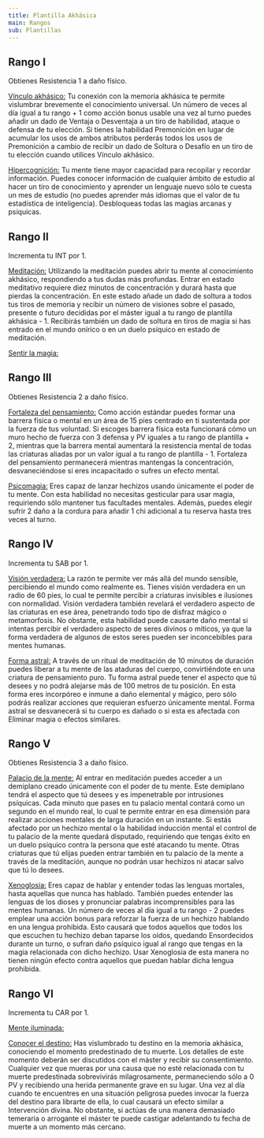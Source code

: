 ```yaml
---
title: Plantilla Akhásica
main: Rangos
sub: Plantillas
---
```


## Rango I

Obtienes Resistencia 1 a daño físico. 

<u>Vínculo akhásico:</u> Tu conexión con la memoria akhásica te permite vislumbrar brevemente el conocimiento universal. Un número de veces al día igual a tu rango + 1 como acción bonus usable una vez al turno puedes añadir un dado de Ventaja o Desventaja a un tiro de habilidad, ataque o defensa de tu elección. Si tienes la habilidad Premonición en lugar de acumular los usos de ambos atributos perderás todos los usos de Premonición a cambio de recibir un dado de Soltura o Desafío en un tiro de tu elección cuando utilices Vínculo akhásico. 

<u>Hipercognición:</u> Tu mente tiene mayor capacidad para recopilar y recordar información. Puedes conocer información de cualquier ámbito de estudio al hacer un tiro de conocimiento y aprender un lenguaje nuevo sólo te cuesta un mes de estudio (no puedes aprender más idiomas que el valor de tu estadística de inteligencia). Desbloqueas todas las magias arcanas y psíquicas.

## Rango II

Incrementa tu INT por 1.

<u>Meditación:</u> Utilizando la meditación puedes abrir tu mente al conocimiento akhásico, respondiendo a tus dudas más profundas. Entrar en estado meditativo requiere diez minutos de concentración y durará hasta que pierdas la concentración. En este estado añade un dado de soltura a todos tus tiros de memoria y recibir un número de visiones sobre el pasado, presente o futuro decididas por el máster igual a tu rango de plantilla akhásica - 1. Recibirás también un dado de soltura en tiros de magia si has entrado en el mundo onírico o en un duelo psíquico en estado de meditación.

<u>Sentir la magia:</u> 

## Rango III

Obtienes Resistencia 2 a daño físico. 

<u>Fortaleza del pensamiento:</u> Como acción estándar puedes formar una barrera física o mental en un área de 15 pies centrado en ti sustentada por la fuerza de tus voluntad. Si escoges barrera física esta funcionará cómo un muro hecho de fuerza con 3 defensa y PV iguales a tu rango de plantilla + 2, mientras que la barrera mental aumentará la resistencia mental de todas las criaturas aliadas por un valor igual a tu rango de plantilla - 1. Fortaleza del pensamiento permanecerá mientras mantengas la concentración, desvaneciéndose si eres incapacitado o sufres un efecto mental. 

<u>Psicomagia:</u> Eres capaz de lanzar hechizos usando únicamente el poder de tu mente. Con esta habilidad no necesitas gesticular para usar magia, requiriendo sólo mantener tus facultades mentales. Además, puedes elegir sufrir 2 daño a la cordura para añadir 1 chi adicional a tu reserva hasta tres veces al turno.  

## Rango IV

Incrementa tu SAB por 1.

<u>Visión verdadera:</u> La razón te permite ver más allá del mundo sensible, percibiendo el mundo como realmente es. Tienes visión verdadera en un radio de 60 pies, lo cual te permite percibir a criaturas invisibles e ilusiones con normalidad. Visión verdadera también revelará el verdadero aspecto de las criaturas en ese área, penetrando todo tipo de disfraz mágico o metamorfosis. No obstante, esta habilidad puede causarte daño mental si intentas percibir el verdadero aspecto de seres divinos o míticos, ya que la forma verdadera de algunos de estos seres pueden ser inconcebibles para mentes humanas.

<u>Forma astral:</u> A través de un ritual de meditación de 10 minutos de duración puedes liberar a tu mente de las ataduras del cuerpo, convirtiéndote en una criatura de pensamiento puro. Tu forma astral puede tener el aspecto que tú desees y no podrá alejarse más de 100 metros de tu posición. En esta forma eres incorpóreo e inmune a daño elemental y mágico, pero sólo podrás realizar acciones que requieran esfuerzo únicamente mental. Forma astral se desvanecerá si tu cuerpo es dañado o si esta es afectada con Eliminar magia o efectos similares. 

## Rango V

Obtienes Resistencia 3 a daño físico. 

<u>Palacio de la mente:</u> Al entrar en meditación puedes acceder a un demiplano creado únicamente con el poder de tu mente. Este demiplano tendrá el aspecto que tú desees y es impenetrable por intrusiones psíquicas. Cada minuto que pases en tu palacio mental contará como un segundo en el mundo real, lo cual te permite entrar en esa dimensión para realizar acciones mentales de larga duración en un instante. Si estás afectado por un hechizo mental o la habilidad inducción mental el control de tu palacio de la mente quedará disputado, requiriendo que tengas éxito en un duelo psíquico contra la persona que esté atacando tu mente. Otras criaturas que tú elijas pueden entrar también en tu palacio de la mente a través de la meditación, aunque no podrán usar hechizos ni atacar salvo que tú lo desees.

<u>Xenoglosia:</u> Eres capaz de hablar y entender todas las lenguas mortales, hasta aquellas que nunca has hablado. También puedes entender las lenguas de los dioses y pronunciar palabras incomprensibles para las mentes humanas. Un número de veces al día igual a tu rango - 2 puedes emplear una acción bonus para reforzar la fuerza de un hechizo hablando en una lengua prohibida. Esto causará que todos aquellos que todos los que escuchen tu hechizo deban taparse los oídos, quedando Ensordecidos durante un turno, o sufran daño psíquico igual al rango que tengas en la magia relacionada con dicho hechizo. Usar Xenoglosia de esta manera no tienen ningún efecto contra aquellos que puedan hablar dicha lengua prohibida. 

## Rango VI

Incrementa tu CAR por 1.

<u>Mente iluminada:</u> 

<u>Conocer el destino:</u> Has vislumbrado tu destino en la memoria akhásica, conociendo el momento predestinado de tu muerte. Los detalles de este momento deberán ser discutidos con el máster y recibir su consentimiento. Cualquier vez que mueras por una causa que no esté relacionada con tu muerte predestinada sobrevivirás milagrosamente, permaneciendo sólo a 0 PV y recibiendo una herida permanente grave en su lugar. Una vez al día cuando te encuentres en una situación peligrosa puedes invocar la fuerza del destino para librarte de ella, lo cual causará un efecto similar a Intervención divina. No obstante, si actúas de una manera demasiado temeraria o arrogante el máster te puede castigar adelantando tu fecha de muerte a un momento más cercano.

